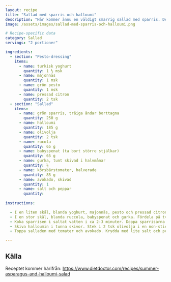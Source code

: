 ```yaml
---
layout: recipe
title: "Sallad med sparris och halloumi"
description: "Här kommer ännu en väldigt smarrig sallad med sparris. Denna gång med bland annat halloumi och avokado till."
image: /assets/images/sallad-med-sparris-och-halloumi.png

# Recipe-specific data
category: Sallad
servings: "2 portioner"

ingredients:
  - section: "Pesto-dressing"
    items:
      - name: turkisk yoghurt
        quantity: 1 ½ msk
      - name: majonnäs
        quantity: 1 msk
      - name: grön pesto
        quantity: 1 msk
      - name: pressad citron
        quantity: 2 tsk
  - section: "Sallad"
    items:
      - name: grön sparris, träiga ändar borttagna
        quantity: 250 g
      - name: halloumi
        quantity: 185 g
      - name: olivolja
        quantity: 2 tsk
      - name: rucola
        quantity: 65 g
      - name: babyspenat (ta bort större stjälkar)
        quantity: 65 g
      - name: gurka, tunt skivad i halvmånar
        quantity: ½
      - name: körsbärstomater, halverade
        quantity: 85 g
      - name: avokado, skivad
        quantity: 1
      - name: salt och peppar
        quantity:
        
instructions:

  - I en liten skål, blanda yoghurt, majonnäs, pesto och pressad citron. Ställ åt sidan.
  - I en stor skål, blanda ruccola, babyspenat och gurka. Fördela på två tallrikar.
  - Koka sparrisen i saltat vatten i ca 2-3 minuter. Doppa sparrisarna i en skål med kallt vatten och låt dem rinna av på hushållspapper. Dela sedan i 4 bitar.
  - Skiva halloumin i tunna skivor. Stek i 2 tsk olivolja i en non-stick panna. Stek på båda sidor tills gyllenbrun. Lägg skivorna på hushållspapper.
  - Toppa salladen med tomater och avokado. Krydda med lite salt och peppar. Lägg på sparris och halloumi. Ringla över dressingen.

---
```


## Källa

Receptet kommer härifrån: https://www.dietdoctor.com/recipes/summer-asparagus-and-halloumi-salad